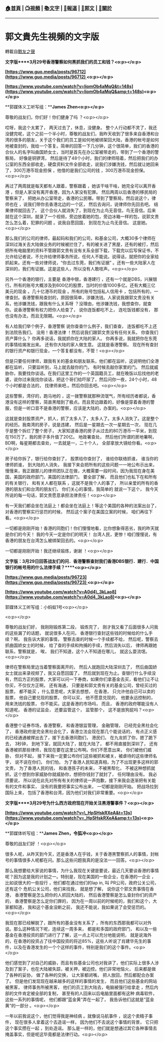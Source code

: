 ###  [:house:首頁](https://github.com/ourhimalayas/home) | [:tv:視頻](https://github.com/ourhimalayas/videos) | [:books:文字](https://github.com/ourhimalayas/txt) | [:newspaper:報道](https://github.com/ourhimalayas/news) | [:eagle:郭文](https://github.com/ourhimalayas/guomedia) | [:pray:關於](https://github.com/ourhimalayas/home/tree/master/about)
---
# 郭文貴先生視頻的文字版
轉載自[戰友之聲](http://littleantvoice.blogspot.com)

**文字版****3月29号香港警察如何黑抓我们的员工和钱？<o:p></o:p>**



**[https://www.guo.media/posts/96712](https://www.guo.media/posts/96712) <o:p></o:p>**



**[https://www.youtube.com/watch?v=liomOb4aMqQ&t=148s](https://www.youtube.com/watch?v=liomOb4aMqQ&amp;t=148s)<o:p></o:p>**



**郭媒体义工听写组：****James Zhen<o:p></o:p>**



尊敬的战友们，你们好！你们健身了吗 ？<o:p></o:p>



哎呀，我这个太累了， 两天过去了，休息，没健身。 整个人行动都不灵了，我还没健完呢，这个之前一个半小时，尊敬的战友们，我昨天收到了很多来自香港和台湾的很多的朋友，关于这个我们的员工是如何地被绑架回大陆，香港的帐号是如何地被查封的，我给一个答复。简单的回答一下几分钟，这个很简单，我们的香港的合伙人的名字叫曲国娇女士，当时是首先在办公室被带走的，带到了一个香港的警察局， 好像是铜锣湾， 然后是待了48个小时，我们的律师陪着，然后把我们的办公室的东西全部收走，硬盘资料文件全部收走，说我们涉嫌洗钱，然后就让她回来了，300万港币现金担保 ，他借的是我们公司的钱 ，300万港币现金担保。<o:p></o:p>



再过了两周就是每天都有人跟着，警察跟着 ，她该干啥干啥，她完全可以离开香港 ，但是人家没有离开香港，因为人家没有犯罪。 然后两周以后香港的移民局的警察来了， 把她从办公室带走，香港的公民哪。带到了警察局，然后说这个，律师也在 ，说我们带你去香港北边的一个区， 然后去询问，说律师你先回去吧。 结果律师就回去了。 这个合伙人就消失了，到现在为止鸟无音信，鸟无音信。后来就在这个深圳，就录了一个视频，旁边放着她的包，旁边冰箱一样的包，说郭文贵怎么怎么着，犯罪的问题 。说我自愿回国， 到现在为止鸟无音信。 这是她。<o:p></o:p>



那么我们的公司的律师，最起码和我们的公司，和基金公司，大概30多个律师在深圳过海关去大陆做业务的时候被拦住了，有的被关进了黑屋，还有的被打，然后把所有电脑里的资料不管跟郭文贵有没有关系全部下载，下载完以后写保证书，不允许给记者说，不允许给律师事务所说，任何人不能说。说得话，就把你的全家给抓起来。还有一些对律师说，“你去过东莞，我们有证据” 。还有一些大陆家人在深圳的，我们有证据。这是这些人，所以没有人敢吱声。<o:p></o:p>



另外一个香港的银行，主要是 香港中银，香港建行 ，还有一个就是DBS，兴展银行。所有的账号大概涉及到600亿的股票，当时的价值1000多亿。还有大概三亿美元的现金 。几十亿港币的现金 。所有的账号包括私人信用卡 ，包括所有的，一律查封。香港警察局查封的，原因很简单，涉嫌洗钱。人家说我跟郭文贵没有关系，他涉嫌洗钱，跟我有什么关系呀 ？没理由，他涉嫌洗钱，我想查你，就查你。说香港警察有权力把你人给查了， 说你连饭都吃不上， 连吃饭钱都没有， 那也没有办法，而且无限期。<o:p></o:p>



有人给我们举个例子，香港警察 说你查查什么例子，我们查查， 连饭都吃不上还到法院告我们。 没用！香港法律 ！然后说我们跟郭文贵没有任何关系， 你查我们资产算什么？ 你再多说话，我就抓你在大陆的家人。 你再多说，我就把你在东莞的事情给揭发出来。 还有你大陆的家人做生意。 这就是香港警察。 现在所有查封的银行资产和银行现金，一个答复都没有，不管！<o:p></o:p>



但是只要任何律师，跟我有关的基金和朋友联系，他们都在监听，这说明他们全港都在监听， 只要监听到，马上就去敲你的门， 有时候去敲你家里的门。 然后就威胁你，我要找你谈话。在我们这里工作的一个英国籍员工，就在晚饭以后找他的老婆，说你过来我找你谈话，把这个哥们给吓尿了，然后问你一夜，24个小时，48个小时都是合法的， 找律师来吧.。然后你回去吧。<o:p></o:p>



这些警察，湾仔的，跑马地的 ，这一拨警察就那种流氓气，所有经历者都说，香港没有这样的警察，简直黑暗到了极点。而且旁边跟着的，好像是穿着香港的警服，但是一听口音不是香港的警察，应该是大陆的，办案的。<o:p></o:p>



这就是查封股票资产，抓人，抓了太多人了，太多人了。太多人消失了。这是整个的经历。我南湾的房子，说是违建， 然后是一星期去一次一星期去一次， 现在几乎是整个拆烂了整个房子， 大家知道香港的房子从过去的80万港币一平米，到现在150万了，我的房子多升值了20亿。 地政署查处， 然后他们所谓的房地署啊，BD啊，每星期都去查处，一去就是一，二十个人， 全部拿放大镜给你看。<o:p></o:p>



房子给你拆了，银行给你查封了， 股票给你查封了， 谁给你联络抓谁， 谁当你的律师抓谁， 到大陆的人消失， 我接下来会把所有的这些问题一一地公布示出来， 慢慢来，我正跟那儿的律师团队正在做，大概需要一段时间，因为我现在身在美国，美国的政府部门，美国的法律部门， 要全部了解， 而且他们也私下在和所有的有关银行， 和有关人都在联系 ，这就不是我个人的事了， 所以亲爱的所有的香港的朋友们和台湾的朋友们， 你们关心的事情，我简单的 就说一下这个， 我今天所说的每一句话，郭文贵愿意承担法律责任！<o:p></o:p>



有一天我们都会坐在法庭上！都会坐在法庭上！等这个美国的各种的法案出台了， 对香港的警察实行惩罚的时候， 然后这个案子在美国立案的时候， 咱们再往下看。<o:p></o:p>



一切都是刚刚开始！香港的同胞们！你们慢慢地看，比你想象得恶劣，我的昨天就是你们的今天！ 我的今天一定是你们的明天！ 台湾人民，更惨！咱们慢慢说，有香港的朋友在台湾怎么被绑架回去的。<o:p></o:p>



一切都是刚刚开始！我还继续锻炼，谢谢 ！<o:p></o:p>





**文字版：****3****月****29****日回答战友们的问．香港警察查封我们香港****DBS****银行．建行．中国银行的帐号用的什么法律手续？****<o:p></o:p>**



**[https://www.guo.media/posts/96723](https://www.guo.media/posts/96723) <o:p></o:p>**



**[https://www.youtube.com/watch?v=A0d4\_3kLao8](https://www.youtube.com/watch?v=A0d4_3kLao8)<o:p></o:p>**



郭媒体义工听写组：小蚂蚁1号<o:p></o:p>

<o:p></o:p>

尊敬的战友们好， 我刚刚锻炼第二段， 锻炼完了， 刚才我又看了后面很多人问我的这些漏了的话题， 就说很多人在问， 香港银行查封这些钱的时候给的什么手续？啊， 我告诉大家的事情， 警察去查的时候一个手续都不给， 然后呢，警察去抓曲国娇女士的时候， 给了查的手续和拘捕的手续，然后消失以后， 律师再跟她联系，警察就是， 唉， 我们不知道，这个人不知道在哪儿， 就这么耍流氓。<o:p></o:p>

律师在警察局里边当着警察面离开的， 然后人就跑回大陆深圳去了， 然后曲国娇女士就出来录视频了，我又自愿回国了， 然后就到现在为止。查银行什么手续没有，然后方正的股票，大家可以问一下券商，如果你们拿基金去买，看他们让不让你买，不仅仅方正啊， 还有海通， 只要是和郭文贵有关的基金公司，曾经买过的股票， 都不能买 ，什么意思呢，大家去想想， 在香港， 只允许他自已可以卖的股票， 他自己要兑现的股票， 你可以买， 他不愿意兑现的， 他要永远控制的，用来洗钱的股票， 你不能买。这是香港的市场吗， 而且， 香港的政府哪能没有人知道呢， 香港的证监会， 还要监管这个， 监管那个， 这不是放狗屁吗？<o:p></o:p>

香港整个证券市场，香港警察， 和香港银监管理， 金融管理， 已经完全黑社会化了， 香港政府是完全黑社会化了，香港立法会现在那几个能说话的， 有点正义感的已经通通被撵出去了，接下去香港同胞们， 港民们， 在九龙抓了你，摁了跪下去， 3秒钟， 到地下室，就回大陆了，就在大陆了， 都不用直接到深圳了， 还有香港被抓那些律师，我现在要在这里公布啊。你们不愿意出来， 你们被他们威胁， 但对不起， 接下来我一定要公布你们这些被抓和被关，被虐待的这些律师名字， 说不说在你们， 你们怕， 为了香港人民知道真相，为了不出现更多这样的郭文贵， 为了香港人民的钱， 和香港孩子的未来， 不被黑帮化， 不被这种想抓就抓，这个想到你家威胁你就威胁你，想把你钱封了就封了， 任何理由没有。 我必须要说， 所以说在此先对所有有关的律师说一声抱歉，接下来我会逐渐把有关能有的文件和事实， 没有的我要把事实公布出来， 一切都是刚刚开始。 把战场拉到国际上来， 包括了香港和台湾，因为他们对我们非常重要。<o:p></o:p>





**文字版****3月29号为什么西方政府现在开始关注黑港警事件？<o:p></o:p>**



**[https://www.youtube.com/watch?v=\_HpSHskRXeA&t=13s](https://www.youtube.com/watch?v=_HpSHskRXeA&amp;t=13s)<o:p></o:p>**



**郭媒体听写组：****James Zhen，令狐冲<o:p></o:p>**



尊敬的战友们好 ！<o:p></o:p>



很多人呢，从昨天到今天，还是香港人在乎钱，关于香港黑警察抓人的事情，封帐号的事情很多人呢都在问。那么这些问题我真的是没法一一回答。<o:p></o:p>



那么我想要给大家说的事情，为什么我现在关键是要说，最近几天要谈香港的事情呢？因为这是我的计划之一。特别是，现在美国的一些企业，在香港的一企业 ，比如说很大的一些投行 ，他们都在通过他们的lap in, 叫 PR公司，政府公关公司，还有这个 危机公关公司，他们来找我， 就是想了解， 说你这个郭文贵事情在香港， 香港警察是怎么把你的人抓回大陆的， 然后香港警察是怎么查封你们的资产的， 香港警察是怎么定你们罪的， 因为在一周以前的时候呢的，我们和这个，大家都知道， 我和这个基金没断之前， 我还不能说，我如果说了会受惩罚的。<o:p></o:p>



我现在那已经解脱了，跟所有的基金没有关系了 ，所有的东西那我都可以对外说。那么这种情况下呢，连续这一周多来， 都是和多国的政府部门， 和以及一些基金在香港投资的部门进行了了解，这一点上可以充分地能说明， 就是说海外的，在香港的投资占了往中国投资的将近85%，这些人听说了肖建华先生的事件，以及在香港发生的一个个这样的事件，特别是我们的这个事件。<o:p></o:p>



他们感觉到了对自己的威胁，而且有些基金公司也对我讲了，他们实际上很多人涉及到了案子，也在大陆被失踪，被关押，被边控。他们非常地恼火， 后来都是做了各种的妥协， 做了各种的交换， 让大家都闭嘴， 把人放回，然后都配合办案了。 但是他们发现现在越来越多的这样的事情的发生， 而且他们这些基金的网站被黑客， 律师事务所被黑客， 他们的员工到大陆去，电脑被强行给拿走 ，然后内部的文件肯定被全部的复制， 甚至有的人回来以后电脑里面都有这种 病毒软件， 这些一系列的事情呢， 他们都跟”蓝金黄“弄在一起了， 我告诉他们这就是”蓝金黄“的一部分 。<o:p></o:p>



一年以前我说这个，他们觉得我是神经病 。就像说马航事件 ，说这个卖精子事件， 现在很多人拿着这个去造谣一样， 因为他们不去说这个事情的背景， 它只把这个事实攒在一起 ，到处造谣。 那么是一样的，他们就是想通过其它各种事情去掩盖事实，但是呢这毕竟都是法律行动。<o:p></o:p>






  
<u></u><sub></sub><sup></sup><strike></strike>